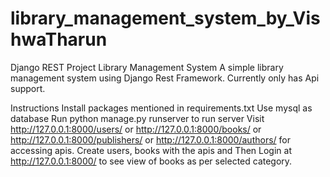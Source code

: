 # library_management_system_by_VishwaTharun
Django REST Project
Library Management System
A simple library management system using Django Rest Framework. Currently only has Api support.

Instructions
Install packages mentioned in requirements.txt
Use mysql as database
Run python manage.py runserver to run server
Visit http://127.0.0.1:8000/users/ or http://127.0.0.1:8000/books/ or http://127.0.0.1:8000/publishers/ or http://127.0.0.1:8000/authors/ for accessing apis.
Create users, books with the apis and Then Login at http://127.0.0.1:8000/ to see view of books as per selected category.
